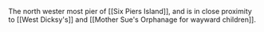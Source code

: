 The north wester most pier of [[Six Piers Island]], and is in close proximity to [[West Dicksy's]] and [[Mother Sue's Orphanage for wayward children]].
